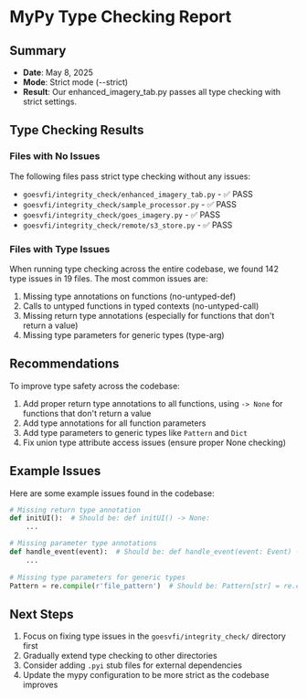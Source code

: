 # MyPy Type Checking Report

## Summary
- **Date**: May 8, 2025
- **Mode**: Strict mode (--strict)
- **Result**: Our enhanced_imagery_tab.py passes all type checking with strict settings.

## Type Checking Results

### Files with No Issues

The following files pass strict type checking without any issues:

- `goesvfi/integrity_check/enhanced_imagery_tab.py` - ✅ PASS
- `goesvfi/integrity_check/sample_processor.py` - ✅ PASS
- `goesvfi/integrity_check/goes_imagery.py` - ✅ PASS
- `goesvfi/integrity_check/remote/s3_store.py` - ✅ PASS

### Files with Type Issues

When running type checking across the entire codebase, we found 142 type issues in 19 files. 
The most common issues are:

1. Missing type annotations on functions (no-untyped-def)
2. Calls to untyped functions in typed contexts (no-untyped-call)
3. Missing return type annotations (especially for functions that don't return a value)
4. Missing type parameters for generic types (type-arg)

## Recommendations

To improve type safety across the codebase:

1. Add proper return type annotations to all functions, using `-> None` for functions that don't return a value
2. Add type annotations for all function parameters
3. Add type parameters to generic types like `Pattern` and `Dict`
4. Fix union type attribute access issues (ensure proper None checking)

## Example Issues

Here are some example issues found in the codebase:

```python
# Missing return type annotation
def initUI():  # Should be: def initUI() -> None:
    ...

# Missing parameter type annotations
def handle_event(event):  # Should be: def handle_event(event: Event) -> None:
    ...
    
# Missing type parameters for generic types
Pattern = re.compile(r'file_pattern')  # Should be: Pattern[str] = re.compile(r'file_pattern')
```

## Next Steps

1. Focus on fixing type issues in the `goesvfi/integrity_check/` directory first
2. Gradually extend type checking to other directories
3. Consider adding `.pyi` stub files for external dependencies
4. Update the mypy configuration to be more strict as the codebase improves